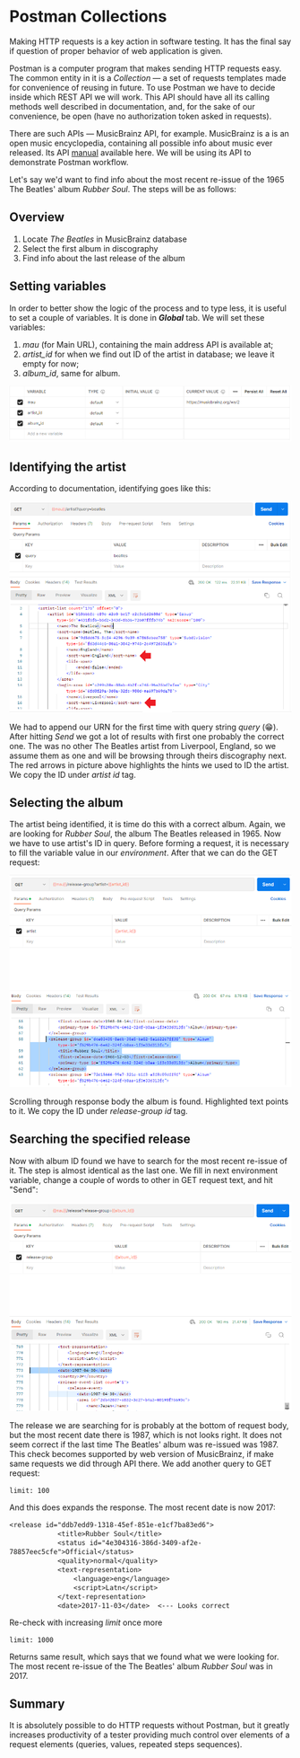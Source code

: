 # Postman Collections

Making HTTP requests is a key action in software testing. It has the final say
if question of proper behavior of web application is given.

Postman is a computer program that makes sending HTTP requests easy. The common
entity in it is a *Collection* — a set of requests templates made for
convenience of reusing in future. To use Postman we have to decide inside which
REST API we will work. This API should have all its calling methods well
described in documentation, and, for the sake of our convenience, be open (have
no authorization token asked in requests).

There are such APIs — MusicBrainz API, for example. MusicBrainz is a is an open
music encyclopedia, containing all possible info about music ever released. Its
API [manual](https://musicbrainz.org/doc/MusicBrainz_API) available here. We
will be using its API to demonstrate Postman workflow.

Let's say we'd want to find info about the most recent re-issue of the 1965
The Beatles' album *Rubber Soul*. The steps will be as follows:

## Overview
1. Locate *The Beatles* in MusicBrainz database
2. Select the first album in discography
3. Find info about the last release of the album

## Setting variables

In order to better show the logic of the process and to type less, it is useful
to set a couple of variables. It is done in ***Global*** tab. We will set these
variables:

1. *mau* (for Main URL), containing the main address API is available at;
2. *artist_id* for when we find out ID of the artist in database; we leave it
empty for now;
3. *album_id*, same for album.

![Global tab with variables set](images/postman_00_var.png)

## Identifying the artist

According to documentation, identifying goes like this:

![First GET request](images/postman_01_artist.png)

We had to append our URN for the first time with query string *query* (😁).
After hitting *Send* we got a lot of results with first one probably the correct
one. The was no other The Beatles artist from Liverpool, England, so we assume
them as one and will be browsing through theirs discography next. The red arrows
in picture above highlights the hints we used to ID the artist. We copy the ID
under *artist id* tag.

## Selecting the album

The artist being identified, it is time do this with a correct album. Again, we
are looking for *Rubber Soul*, the album The Beatles released in 1965. Now we
have to use artist's ID in query. Before forming a request, it is necessary to
fill the variable value in our *environment*. After that we can do the GET
request:

![First GET request](images/postman_02_album.png)

Scrolling through response body the album is found. Highlighted text points to
it. We copy the ID under *release-group id* tag.

## Searching the specified release

Now with album ID found we have to search for the most recent re-issue of it.
The step is almost identical as the last one. We fill in next environment
variable, change a couple of words to other in GET request text, and hit "Send":

![Release](images/postman_03_release.png)

The release we are searching for is probably at the bottom of request body, but
the most recent date there is 1987, which is not looks right. It does not seem
correct if the last time The Beatles' album was re-issued was 1987. This check
becomes supported by web version of MusicBrainz, if make same requests we did
through API there. We add another query to GET request:

    limit: 100

And this does expands the response. The most recent date is now 2017:

    <release id="ddb7edd9-1318-45ef-851e-e1cf7ba83ed6">
                <title>Rubber Soul</title>
                <status id="4e304316-386d-3409-af2e-78857eec5cfe">Official</status>
                <quality>normal</quality>
                <text-representation>
                    <language>eng</language>
                    <script>Latn</script>
                </text-representation>
                <date>2017-11-03</date>  <--- Looks correct

Re-check with increasing *limit* once more

    limit: 1000

Returns same result, which says that we found what we were looking for. The most
recent re-issue of the The Beatles' album *Rubber Soul* was in 2017.

## Summary

It is absolutely possible to do HTTP requests without Postman, but it greatly
increases productivity of a tester providing much control over elements of a
request elements (queries, values, repeated steps sequences).
